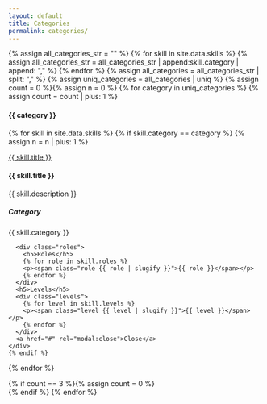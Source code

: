 ```yaml
---
layout: default
title: Categories
permalink: categories/
---
```


{% assign all_categories_str = "" %}
{% for skill in site.data.skills %}
  {% assign all_categories_str = all_categories_str | append:skill.category | append: "," %}
{% endfor %}
{% assign all_categories = all_categories_str | split: "," %}
{% assign uniq_categories = all_categories | uniq %}
{% assign count = 0 %}{% assign n = 0 %}
{% for category in uniq_categories %}
  {% assign count = count | plus: 1 %}
  <div class="col_4">
  <h4>{{ category }}</h4>
  {% for skill in site.data.skills %}
    {% if skill.category == category %}
    {% assign n = n | plus: 1 %}
    <p><a href="#ex{{ n }}" rel="modal:open">{{ skill.title }}</a></p>
    <!-- The Modal -->
    <div id="ex{{ n }}" class="modal">
      <h4>{{ skill.title }}</h4>
      <p>{{ skill.description }}</p>
      <div class="categories">
        <h5>Category</h5>
        <p><span class="category {{ skill.category | slugify }}">{{ skill.category }}</span></p>
      </div>

      <div class="roles">
        <h5>Roles</h5>
        {% for role in skill.roles %}
        <p><span class="role {{ role | slugify }}">{{ role }}</span></p>
        {% endfor %}
      </div>
      <h5>Levels</h5>
      <div class="levels">
        {% for level in skill.levels %}
        <p><span class="level {{ level | slugify }}">{{ level }}</span></p>
        {% endfor %}
      </div>
      <a href="#" rel="modal:close">Close</a>
    </div>
    {% endif %}
  {% endfor %}
  </div>
  {% if count == 3 %}{% assign count = 0 %}<div class="clear"></div>{% endif %}
{% endfor %}
